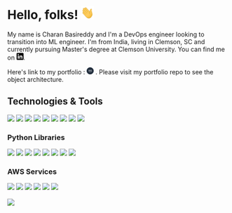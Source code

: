 # Hello, folks! <img src="wave.gif" width="30px" height="30px" />

My name is Charan Basireddy and I'm a DevOps engineer looking to transition into ML engineer. I'm from India, living in Clemson, SC and currently pursuing Master's degree at Clemson University. You can find me on [![Linkedin](linkedin-3-16.png)][2.1].

Here's link to my portfolio : [![Portfolio](AWS_logo_1.png)][3.1] . Please visit my portfolio repo to see the object architecture.

## Technologies & Tools
![](https://img.shields.io/badge/OS-Linux-informational?style=flat&logo=linux&logoColor=white&color=2bbc8a)
![](https://img.shields.io/badge/Code-Python-informational?style=flat&logo=python&logoColor=white&color=2bbc8a)
![](https://img.shields.io/badge/Code-PHP-informational?style=flat&logo=php&logoColor=white&color=2bbc8a)
![](https://img.shields.io/badge/Shell-Bash-informational?style=flat&logo=gnu-bash&logoColor=white&color=2bbc8a)
![](https://img.shields.io/badge/Tools-Anaconda-informational?style=flat&logo=anaconda&logoColor=white&color=2bbc8a)
![](https://img.shields.io/badge/Tools-MySQL-informational?style=flat&logo=mysql&logoColor=white&color=2bbc8a)
![](https://img.shields.io/badge/Cloud-AWS-informational?style=flat&logo=aws&logoColor=white&color=2bbc8a)
![](https://img.shields.io/badge/Tools-Docker-informational?style=flat&logo=docker&logoColor=white&color=2bbc8a)
![](https://img.shields.io/badge/Tools-GIT-informational?style=flat&logo=git&logoColor=white&color=2bbc8a)

###  Python Libraries
![](https://img.shields.io/badge/DeepLearning-PyTorch-informational?style=flat&logo=pytorch&logoColor=white&color=2bbc8a)
![](https://img.shields.io/badge/DataScience-Numpy-informational?style=flat&logo=numpy&logoColor=white&color=2bbc8a)
![](https://img.shields.io/badge/DataScience-Pandas-informational?style=flat&logo=pandas&logoColor=white&color=2bbc8a)
![](https://img.shields.io/badge/WebFramework-Flask-informational?style=flat&logo=flask&logoColor=white&color=2bbc8a)
![](https://img.shields.io/badge/WebScrap-Requests-informational?style=flat&logo=requests&logoColor=white&color=2bbc8a)
![](https://img.shields.io/badge/Database-SQLAlchemy-informational?style=flat&logo=sqlalchemy&logoColor=white&color=2bbc8a)
![](https://img.shields.io/badge/DeepLearning-Keras-informational?style=flat&logo=keras&logoColor=white&color=2bbc8a)
![](https://img.shields.io/badge/MachineLearning-ScikitLearn-informational?style=flat&logo=scikit-learn&logoColor=white&color=2bbc8a)


### AWS Services
![](https://img.shields.io/badge/Storage-S3-informational?style=flat&logo=s3&logoColor=white&color=2bbc8a)
![](https://img.shields.io/badge/Database-RDS-informational?style=flat&logo=rds&logoColor=white&color=2bbc8a)
![](https://img.shields.io/badge/Routing-LoadBalancer-informational?style=flat&logo=loadbalancer&logoColor=white&color=2bbc8a)
![](https://img.shields.io/badge/Compute-Lambda-informational?style=flat&logo=lambda&logoColor=white&color=2bbc8a)
![](https://img.shields.io/badge/MachineLearning-SageMaker-informational?style=flat&logo=sagemaker&logoColor=white&color=2bbc8a)
![](https://img.shields.io/badge/Compute-EC2-informational?style=flat&logo=ec2&logoColor=white&color=2bbc8a)


<a href="https://github.com/4019charan?tab=repositories">
  <img align="center" src="https://github-readme-stats.vercel.app/api/top-langs/?username=4019charan&hide=java,html,tex&title_color=ffffff&text_color=c9cacc&icon_color=2bbc8a&bg_color=1d1f21&langs_count=6" />


  <!-- links to your social media accounts -->

[1.1]: https://github.com/4019charan
[2.1]: https://www.linkedin.com/in/charan-basireddy-506b1616b/
[3.1]: http://online-portfolio01.s3-website-us-east-1.amazonaws.com


<!--
**4019charan/4019charan** is a ✨ _special_ ✨ repository because its `README.md` (this file) appears on your GitHub profile.

Here are some ideas to get you started:

- 🔭 I’m currently working on ...
- 🌱 I’m currently learning ...
- 👯 I’m looking to collaborate on ...
- 🤔 I’m looking for help with ...
- 💬 Ask me about ...
- 📫 How to reach me: ...
- 😄 Pronouns: ...
- ⚡ Fun fact: ...
-->
